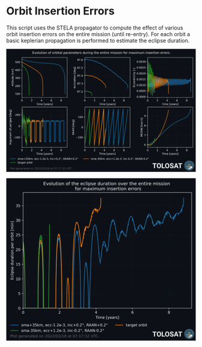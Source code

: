 # Orbit Insertion Errors

This script uses the STELA propagator to compute the effect of various orbit insertion errors on the entire mission (until re-entry). For each orbit a basic keplerian propagation is performed to estimate the eclipse duration.

![Most extreme insertion errors](https://github.com/TOLOSAT/mission-analysis-celestlab/blob/main/PythonPlots/OrbitInsertionErrors/OrbitInsertionErrors_OrbitalParameters.png)

![Eclipses with most extreme insertion errors](https://github.com/TOLOSAT/mission-analysis-celestlab/blob/main/PythonPlots/OrbitInsertionErrors/OrbitInsertionErrors_Eclipses.png)
